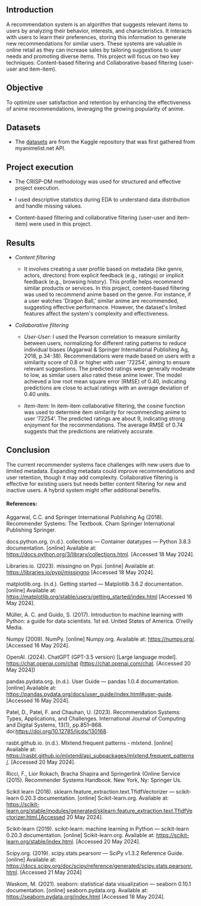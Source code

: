 ## Introduction

A recommendation system is an algorithm that suggests relevant items to users by analyzing their behavior, interests, and characteristics. It interacts with users to learn their preferences, storing this information to generate new recommendations for similar users. These systems are valuable in online retail as they can increase sales by tailoring suggestions to user needs and promoting diverse items. This project will focus on two key techniques: Content-based filtering and Collaborative-based filtering (user-user and item-item).

## Objective
To optimize user satisfaction and retention by enhancing the effectiveness of anime recommendations, leveraging the growing popularity of anime.

## Datasets
- The <a href="https://www.kaggle.com/datasets/CooperUnion/anime-recommendations-database" target="_blank">datasets</a> are from the Kaggle repository that was first gathered from myanimelist.net API. 

## Project execution

- The CRISP-DM methodology was used for structured and effective project execution.

- I used descriptive statistics during EDA to understand data distribution and handle missing values.

- Content-based filtering and collaborative filtering (user-user and item-item) were used in this project.

## Results

- *Content filtering* 
  - It involves creating a user profile based on metadata (like genre, actors, directors) from explicit feedback (e.g., ratings) or implicit feedback (e.g., browsing history). This profile helps recommend similar products or services. In this project, content-based filtering was used to recommend anime based on the genre. For instance, if a user watches 'Dragon Ball,' similar anime are recommended, suggesting effective performance. However, the dataset's limited features affect the system's complexity and effectiveness.
 
- *Collaborative filtering*
  - *User-User:* I used the Pearson correlation to measure similarity between users, normalizing for different rating patterns to reduce individual biases (Aggarwal & Springer International Publishing Ag, 2018, p.34-38). Recommendations were made based on users with a similarity score of 0.8 or higher with user '72254', aiming to ensure relevant suggestions. The predicted ratings were generally moderate to low, as similar users also rated these anime lower. The model achieved a low root mean square error (RMSE) of 0.40, indicating predictions are close to actual ratings with an average deviation of 0.40 units.
 
  - *Item-Item:* In item-item collaborative filtering, the cosine function was used to determine item similarity for recommending anime to user ‘72254’. The predicted ratings are about 9, indicating strong enjoyment for the recommendations. The average RMSE of 0.74 suggests that the predictions are relatively accurate.
 
## Conclusion

The current recommender systems face challenges with new users due to limited metadata. Expanding metadata could improve recommendations and user retention, though it may add complexity. Collaborative filtering is effective for existing users but needs better content filtering for new and inactive users. A hybrid system might offer additional benefits.


#### References:
Aggarwal, C.C. and Springer International Publishing Ag (2018). Recommender Systems: The Textbook. Cham Springer International Publishing Springer.

docs.python.org. (n.d.). collections — Container datatypes — Python 3.8.3 documentation. [online] Available at: https://docs.python.org/3/library/collections.html. [Accessed 18 May 2024].

Libraries.io. (2023). missingno on Pypi. [online] Available at: https://libraries.io/pypi/missingno [Accessed 18 May 2024].

matplotlib.org. (n.d.). Getting started — Matplotlib 3.6.2 documentation. [online] Available at: https://matplotlib.org/stable/users/getting_started/index.html [Accessed 16 May 2024].

Müller, A. C. and Guido, S. (2017). Introduction to machine learning with Python: a guide for data scientists. 1st ed. United States of America. O’reilly Media.

Numpy (2009). NumPy. [online] Numpy.org. Available at: https://numpy.org/. [Accessed 16 May 2024].

OpenAI. (2024). ChatGPT (GPT-3.5 version) [Large language model]. https://chat.openai.com/chat (https://chat.openai.com/chat. [Accessed 20 May 2024])

pandas.pydata.org. (n.d.). User Guide — pandas 1.0.4 documentation. [online] Available at: https://pandas.pydata.org/docs/user_guide/index.html#user-guide. [Accessed 16 May 2024].

Patel, D., Patel, F. and Chauhan, U. (2023). Recommendation Systems: Types, Applications, and Challenges. International Journal of Computing and Digital Systems, 13(1), pp.851–868. doi:https://doi.org/10.12785/ijcds/130168.

rasbt.github.io. (n.d.). Mlxtend.frequent patterns - mlxtend. [online] Available at: https://rasbt.github.io/mlxtend/api_subpackages/mlxtend.frequent_patterns/. [Accessed 20 May 2024].

Ricci, F., Lior Rokach, Bracha Shapira and Springerlink (Online Service (2015). Recommender Systems Handbook. New York, Ny: Springer Us.

Scikit learn (2018). sklearn.feature_extraction.text.TfidfVectorizer — scikit-learn 0.20.3 documentation. [online] Scikit-learn.org. Available at: https://scikit-learn.org/stable/modules/generated/sklearn.feature_extraction.text.TfidfVectorizer.html.[Accessed 20 May 2024].

Scikit-learn (2019). scikit-learn: machine learning in Python — scikit-learn 0.20.3 documentation. [online] Scikit-learn.org. Available at: https://scikit-learn.org/stable/index.html. [Accessed 20 May 2024].

Scipy.org. (2019). scipy.stats.pearsonr — SciPy v1.3.2 Reference Guide. [online] Available at: https://docs.scipy.org/doc/scipy/reference/generated/scipy.stats.pearsonr.html. [Accessed 21 May 2024]

Waskom, M. (2021). seaborn: statistical data visualization — seaborn 0.10.1 documentation. [online] seaborn.pydata.org. Available at: https://seaborn.pydata.org/index.html [Accessed 18 May 2024].
